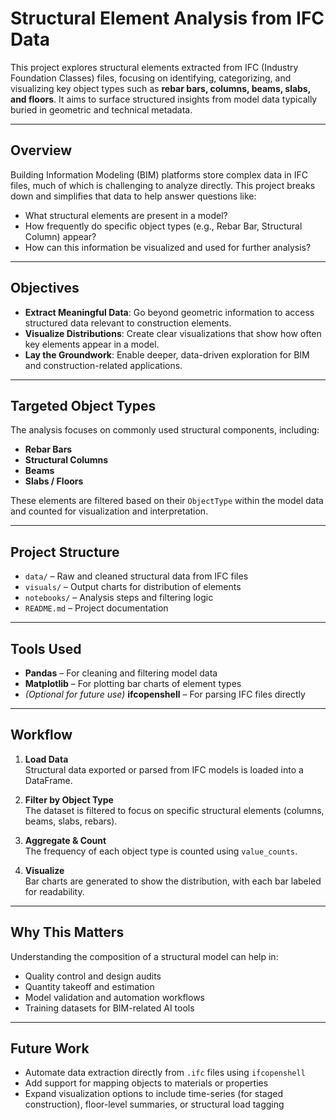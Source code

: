 # Structural Element Analysis from IFC Data

This project explores structural elements extracted from IFC (Industry Foundation Classes) files, focusing on identifying, categorizing, and visualizing key object types such as **rebar bars, columns, beams, slabs, and floors**. It aims to surface structured insights from model data typically buried in geometric and technical metadata.

---

## Overview

Building Information Modeling (BIM) platforms store complex data in IFC files, much of which is challenging to analyze directly. This project breaks down and simplifies that data to help answer questions like:

- What structural elements are present in a model?
- How frequently do specific object types (e.g., Rebar Bar, Structural Column) appear?
- How can this information be visualized and used for further analysis?

---

## Objectives

- **Extract Meaningful Data**: Go beyond geometric information to access structured data relevant to construction elements.
- **Visualize Distributions**: Create clear visualizations that show how often key elements appear in a model.
- **Lay the Groundwork**: Enable deeper, data-driven exploration for BIM and construction-related applications.

---

## Targeted Object Types

The analysis focuses on commonly used structural components, including:

- **Rebar Bars**  
- **Structural Columns**  
- **Beams**  
- **Slabs / Floors**  

These elements are filtered based on their `ObjectType` within the model data and counted for visualization and interpretation.

---

## Project Structure

- `data/` – Raw and cleaned structural data from IFC files
- `visuals/` – Output charts for distribution of elements
- `notebooks/` – Analysis steps and filtering logic
- `README.md` – Project documentation

---

## Tools Used

- **Pandas** – For cleaning and filtering model data
- **Matplotlib** – For plotting bar charts of element types
- *(Optional for future use)* **ifcopenshell** – For parsing IFC files directly

---

## Workflow

1. **Load Data**  
   Structural data exported or parsed from IFC models is loaded into a DataFrame.

2. **Filter by Object Type**  
   The dataset is filtered to focus on specific structural elements (columns, beams, slabs, rebars).

3. **Aggregate & Count**  
   The frequency of each object type is counted using `value_counts`.

4. **Visualize**  
   Bar charts are generated to show the distribution, with each bar labeled for readability.

---

## Why This Matters

Understanding the composition of a structural model can help in:

- Quality control and design audits  
- Quantity takeoff and estimation  
- Model validation and automation workflows  
- Training datasets for BIM-related AI tools

---

## Future Work

- Automate data extraction directly from `.ifc` files using `ifcopenshell`
- Add support for mapping objects to materials or properties
- Expand visualization options to include time-series (for staged construction), floor-level summaries, or structural load tagging


